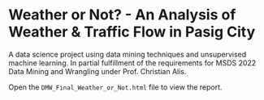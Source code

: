 # Weather or Not? - An Analysis of Weather &amp; Traffic Flow in Pasig City
A data science project using data mining techniques and unsupervised machine learning. In partial fulfillment of the requirements for MSDS 2022 Data Mining and Wrangling under Prof. Christian Alis.

Open the `DMW_Final_Weather_or_Not.html` file to view the report.
